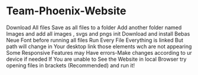 # Team-Phoenix-Website
Download All files
Save as all files to a folder
Add another folder named Images and add all images , svgs and pngs init
Download and install Bebas Neue Font before running all files
Run Every File
Everything is linked But path will change in Your desktop 
link those elements wch are not appearing
Some Responsive Features may Have errors-Make changes according to ur device if needed
If You are unable to See the Website in local Browser try opening files in brackets (Recommended) and run it!

